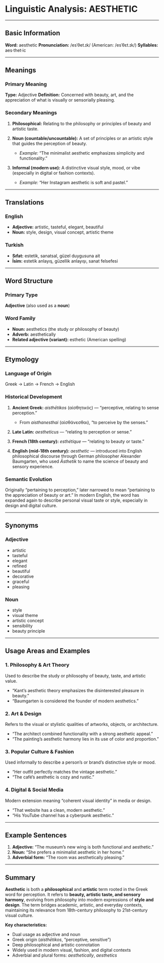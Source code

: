 # Linguistic Analysis: AESTHETIC

---

## Basic Information

**Word:** aesthetic
**Pronunciation:** /esˈθet.ɪk/ (American: /esˈθɛt.ɪk/)
**Syllables:** aes·thet·ic

---

## Meanings

### Primary Meaning

**Type:** Adjective
**Definition:** Concerned with beauty, art, and the appreciation of what is visually or sensorially pleasing.

### Secondary Meanings

1. **Philosophical:** Relating to the philosophy or principles of beauty and artistic taste.
2. **Noun (countable/uncountable):** A set of principles or an artistic style that guides the perception of beauty.

   - _Example:_ “The minimalist aesthetic emphasizes simplicity and functionality.”

3. **Informal (modern use):** A distinctive visual style, mood, or vibe (especially in digital or fashion contexts).

   - _Example:_ “Her Instagram aesthetic is soft and pastel.”

---

## Translations

### English

- **Adjective:** artistic, tasteful, elegant, beautiful
- **Noun:** style, design, visual concept, artistic theme

### Turkish

- **Sıfat:** estetik, sanatsal, güzel duygusuna ait
- **İsim:** estetik anlayış, güzellik anlayışı, sanat felsefesi

---

## Word Structure

### Primary Type

**Adjective** (also used as a **noun**)

### Word Family

- **Noun:** aesthetics (the study or philosophy of beauty)
- **Adverb:** aesthetically
- **Related adjective (variant):** esthetic (American spelling)

---

## Etymology

### Language of Origin

Greek → Latin → French → English

### Historical Development

1. **Ancient Greek:** _aisthētikos_ (αἰσθητικός) — “perceptive, relating to sense perception.”

   - From _aisthanesthai_ (αἰσθάνεσθαι), “to perceive by the senses.”

2. **Late Latin:** _aestheticus_ — “relating to perception or sense.”
3. **French (18th century):** _esthétique_ — “relating to beauty or taste.”
4. **English (mid-18th century):** _aesthetic_ — introduced into English philosophical discourse through German philosopher Alexander Baumgarten, who used _Ästhetik_ to name the science of beauty and sensory experience.

### Semantic Evolution

Originally “pertaining to perception,” later narrowed to mean “pertaining to the appreciation of beauty or art.” In modern English, the word has expanded again to describe personal visual taste or style, especially in design and digital culture.

---

## Synonyms

### Adjective

- artistic
- tasteful
- elegant
- refined
- beautiful
- decorative
- graceful
- pleasing

### Noun

- style
- visual theme
- artistic concept
- sensibility
- beauty principle

---

## Usage Areas and Examples

### 1. **Philosophy & Art Theory**

Used to describe the study or philosophy of beauty, taste, and artistic value.

- “Kant’s aesthetic theory emphasizes the disinterested pleasure in beauty.”
- “Baumgarten is considered the founder of modern aesthetics.”

### 2. **Art & Design**

Refers to the visual or stylistic qualities of artworks, objects, or architecture.

- “The architect combined functionality with a strong aesthetic appeal.”
- “The painting’s aesthetic harmony lies in its use of color and proportion.”

### 3. **Popular Culture & Fashion**

Used informally to describe a person’s or brand’s distinctive style or mood.

- “Her outfit perfectly matches the vintage aesthetic.”
- “The café’s aesthetic is cozy and rustic.”

### 4. **Digital & Social Media**

Modern extension meaning “coherent visual identity” in media or design.

- “That website has a clean, modern aesthetic.”
- “His YouTube channel has a cyberpunk aesthetic.”

---

## Example Sentences

1. **Adjective:** “The museum’s new wing is both functional and aesthetic.”
2. **Noun:** “She prefers a minimalist aesthetic in her home.”
3. **Adverbial form:** “The room was aesthetically pleasing.”

---

## Summary

**Aesthetic** is both a **philosophical** and **artistic** term rooted in the Greek word for perception. It refers to **beauty, artistic taste, and sensory harmony**, evolving from philosophy into modern expressions of **style and design**. The term bridges academic, artistic, and everyday contexts, maintaining its relevance from 18th-century philosophy to 21st-century visual culture.

**Key characteristics:**

- Dual usage as adjective and noun
- Greek origin (_aisthētikos_, “perceptive, sensitive”)
- Deep philosophical and artistic connotation
- Widely used in modern visual, fashion, and digital contexts
- Adverbial and plural forms: _aesthetically_, _aesthetics_

